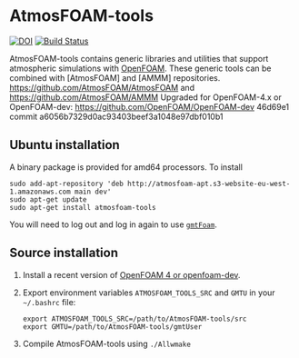 # AtmosFOAM-tools
[![DOI](https://zenodo.org/badge/64257768.svg)](https://zenodo.org/badge/latestdoi/64257768)
[![Build Status](https://travis-ci.org/AtmosFOAM/AtmosFOAM-tools.svg?branch=master)](https://travis-ci.org/AtmosFOAM/AtmosFOAM-tools)

AtmosFOAM-tools contains generic libraries and utilities that support atmospheric simulations with [OpenFOAM](https://openfoam.org/).  These generic tools can be combined with [AtmosFOAM] and [AMMM] repositories.
    https://github.com/AtmosFOAM/AtmosFOAM
    and
    https://github.com/AtmosFOAM/AMMM
    Upgraded for OpenFOAM-4.x or OpenFOAM-dev:
    https://github.com/OpenFOAM/OpenFOAM-dev
    46d69e1 commit a6056b7329d0ac93403beef3a1048e97dbf010b1


## Ubuntu installation

A binary package is provided for amd64 processors.  To install

    sudo add-apt-repository 'deb http://atmosfoam-apt.s3-website-eu-west-1.amazonaws.com main dev'
    sudo apt-get update
    sudo apt-get install atmosfoam-tools

You will need to log out and log in again to use [`gmtFoam`](https://github.com/AtmosFOAM/AtmosFOAM/wiki/gmtFoam).

## Source installation
1. Install a recent version of [OpenFOAM 4 or openfoam-dev](http://www.openfoam.org/download/).
2. Export environment variables `ATMOSFOAM_TOOLS_SRC` and `GMTU` in your `~/.bashrc` file:

       export ATMOSFOAM_TOOLS_SRC=/path/to/AtmosFOAM-tools/src
       export GMTU=/path/to/AtmosFOAM-tools/gmtUser
      
3. Compile AtmosFOAM-tools using `./Allwmake`
